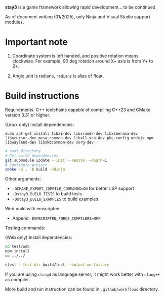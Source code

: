 **stay3** is a game framework allowing rapid development... to be continued.

As of document writing (01/2025), only Ninja and Visual Studio support modules.

# Important note

1. Coordinate system is left handed, and positive rotation means clockwise. For example, 90 deg rotation around X+ axis is from Y+ to Z+.

1. Angle unit is radians, `radians` is alias of float.

# Build instructions

Requirements: C++ toolchains capable of compiling C++23 and CMake version 3.31 or higher.

(Linux only) Install dependencies:
```
sudo apt-get install libxi-dev libxrandr-dev libxinerama-dev libxcursor-dev mesa-common-dev libx11-xcb-dev pkg-config nodejs npm libwayland-dev libxkbcommon-dev xorg-dev
```

```sh
# root directory
# Get build dependencies
git submodule update --init --remote --depth=1
# Configure project
cmake -S . -B build -GNinja
```

Other arguments:
* `-DCMAKE_EXPORT_COMPILE_COMMANDS=ON` for better LSP support
* `-Dstay3_BUILD_TESTS` to build tests
* `-Dstay3_BUILD_EXAMPLES` to build examples

Web build with emscripten:
* Append `-DEMSCRIPTEN_FORCE_COMPILERS=OFF`

Testing commands:

(Web only) Install dependencies:
```sh
cd test/web
npm install
cd ../../
```

```sh
ctest --test-dir build/test --output-on-failure
```

If you are using `clangd` as language server, it might work better with `clang++` as compiler.

More build and run instruction can be found in `.github/workflows` directory.
